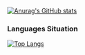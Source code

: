 
[![Anurag's GitHub stats](https://github-readme-stats-gules-omega.vercel.app/api?username=GIBEREZ&show_icons=true&theme=gruvbox&count_private=true)](https://github.com/anuraghazra/github-readme-stats)

### Languages Situation
[![Top Langs](https://github-readme-stats.vercel.app/api/top-langs/?username=GIBEREZ)](https://github.com/anuraghazra/github-readme-stats)

